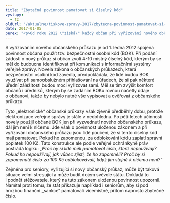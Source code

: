 ```yaml
---
title: "Zbytečná povinnost pamatovat si číselný kód"
vystupy:
  - tz
oldUrl: "/aktualne/tiskove-zpravy-2017/zbytecna-povinnost-pamatovat-si-ciselny-kod"
date: 2017-01-05
perex: "<p>Od roku 2012 \"získá\" každý občan při vyřizování nového občanského průkazu číselný kód, který si má zapamatovat. Když zapomene, za odblokování zaplatí správní poplatek 100 Kč. Kód ale k ničemu neslouží – elektronizace veřejné správy, kde by se používal, je totiž stále v nedohlednu.</p>"
---
```


<!-- imported from the old website -->

<p>S vyřizováním nového občanského průkazu je od 1. ledna 2012 spojena povinnost občana použít tzv. bezpečnostní osobní kód (BOK). Při podání žádosti o nový průkaz si občan zvolí 4-10 místný číselný kód, kterým by se měl do budoucna identifikovat při komunikaci s informačními systémy veřejné zprávy. Novela zákona o občanských průkazech, která bezpečnostní osobní kód zavedla, předpokládala, že lidé budou BOK využívat při samoobslužném přihlašování na úřadech, že si pak některé úřední záležitosti budou moci vyřizovat sami. Měl se tím zvýšit komfort občanů i úředníků, kterým by se zadáním BOKu rovnou načetly údaje o občanovi, takže by nebylo nutné vše vypisovat a ověřovat z občanského průkazu.</p> <p>Tyto „elektronické“ občanské průkazy však zjevně předběhly dobu, protože elektronizace veřejné správy je stále v nedohlednu. Po pěti letech účinnosti novely použijí občané BOK jen při vyzvednutí nového občanského průkazu, dál jim není k ničemu. Jde však o povinnost uloženou zákonem a při vyřizování občanského průkazu jsou lidé poučeni, že si tento číselný kód mají pamatovat. Pokud ho zapomenou, za odblokování kódu zaplatí správní poplatek 100 Kč. Tato konstrukce ale podle veřejné ochránkyně práv postrádá logiku: <i>„Proč by si lidé měli pamatovat číslo, které nepoužívají? Pokud ho nepoužívají, jak vůbec zjistí, že ho zapomněli? Proč by si zapomenuté číslo za 100 Kč odblokovávali, když jim stejně k ničemu není?“</i></p><p> Zejména pro seniory, vyřizující si nový občanský průkaz, může být taková situace velmi stresující a může budit dojem svévole státu. Dokládá to i podnět stěžovatele, který na tuto zákonem uloženou povinnost upozornil. Namítal proti tomu, že stát přikazuje například i seniorům, aby si pod hrozbou finanční „sankce“ pamatovali vícemístné, přitom naprosto zbytečné číslo.</p>
